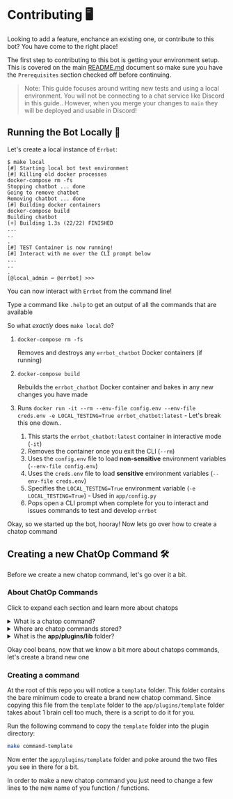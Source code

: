# Contributing 🖥️

Looking to add a feature, enchance an existing one, or contribute to this bot? You have come to the right place!

The first step to contributing to this bot is getting your environment setup. This is covered on the main [README.md](README.md) document so make sure you have the `Prerequisites` section checked off before continuing.

> Note: This guide focuses around writing new tests and using a local environment. You will not be connecting to a chat service like Discord in this guide.. However, when you merge your changes to `main` they will be deployed and usable in Discord!

## Running the Bot Locally 🤖

Let's create a local instance of `Errbot`:

```console
$ make local
[#] Starting local bot test environment
[#] Killing old docker processes
docker-compose rm -fs
Stopping chatbot ... done
Going to remove chatbot
Removing chatbot ... done
[#] Building docker containers
docker-compose build
Building chatbot
[+] Building 1.3s (22/22) FINISHED
...
..
.
[#] TEST Container is now running!
[#] Interact with me over the CLI prompt below
...
..
.
[@local_admin ➡ @errbot] >>>
```

You can now interact with `Errbot` from the command line!

Type a command like `.help` to get an output of all the commands that are available

So what *exactly* does `make local` do?

1. `docker-compose rm -fs`

    Removes and destroys any `errbot_chatbot` Docker containers (if running)

1. `docker-compose build`

    Rebuilds the `errbot_chatbot` Docker container and bakes in any new changes you have made

1. Runs `docker run -it --rm --env-file config.env --env-file creds.env -e LOCAL_TESTING=True errbot_chatbot:latest` - Let's break this one down..

    1. This starts the `errbot_chatbot:latest` container in interactive mode (`-it`)
    1. Removes the container once you exit the CLI (`--rm`)
    1. Uses the `config.env` file to load **non-sensitive** environment variables (`--env-file config.env`)
    1. Uses the `creds.env` file to load **sensitive** environment variables (`--env-file creds.env`)
    1. Specifies the `LOCAL_TESTING=True` environment variable (`-e LOCAL_TESTING=True`) - Used in `app/config.py`
    1. Pops open a CLI prompt when complete for you to interact and issues commands to test and develop `errbot`

Okay, so we started up the bot, hooray! Now lets go over how to create a chatop command

## Creating a new ChatOp Command 🛠️

Before we create a new chatop command, let's go over it a bit.

### About ChatOp Commands

Click to expand each section and learn more about chatops

<details>

<summary>What is a chatop command?</summary>

`.help`, `.uptime`, `.whoami`, `.example` are all examples of chatop commands

The first three commands listed above (`.help`, `.uptime`, `.whoami`) are **builtin** commands. This means that they come with the [errbot](https://github.com/errbotio/errbot) framework.

The last command listed above (`.example`) is a **plugin** command. This means that it is a chatop command which *we* created for our own use! This guide will focus on **plugins** which are chatops commands that we write and bake into our chatbot

</details>

<details>

<summary>Where are chatop commands stored?</summary>

They are stored in the `app/plugins` folder. Each chatop command is then stored in its own subfolder:

`app/plugins/example`

</details>

<details>

<summary>What is the <b>app/plugins/lib</b> folder?</summary>

Good thing you asked! This is a special folder for storing shared/common libraries between chatop commands.

For example, let's say you had two chatop functions `.send cat meme` and `.send dog meme`. People were spamming memes too fast so you needed to rate limit both commands. You could add a shared `rate_limit_memes()` function in `app/plugins/lib/common` and then import that function into both your **cat** and **dog** chatops. Check out the `app/plugins/lib` folder to see examples in action

</details>

Okay cool beans, now that we know a bit more about chatops commands, let's create a brand new one

### Creating a command

At the root of this repo you will notice a `template` folder. This folder contains the bare minimum code to create a brand new chatop command. Since copying this file from the `template` folder to the `app/plugins/template` folder takes about 1 brain cell too much, there is a script to do it for you.

Run the following command to copy the `template` folder into the plugin directory:

```bash
make command-template
```

Now enter the `app/plugins/template` folder and poke around the two files you see in there for a bit.

In order to make a new chatop command you just need to change a few lines to the new name of you function / functions.
